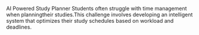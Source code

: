 AI Powered Study Planner
Students often struggle with time management when planningtheir studies.This challenge involves developing an intelligent system that optimizes their study schedules based on workload and deadlines.
